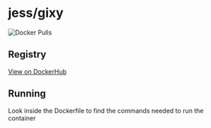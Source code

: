 # jess/gixy

![Docker Pulls](https://img.shields.io/docker/pulls/jess/gixy)



## Registry

[View on DockerHub](https://hub.docker.com/r/jess/gixy)

## Running

Look inside the Dockerfile to find the commands needed to run the container
